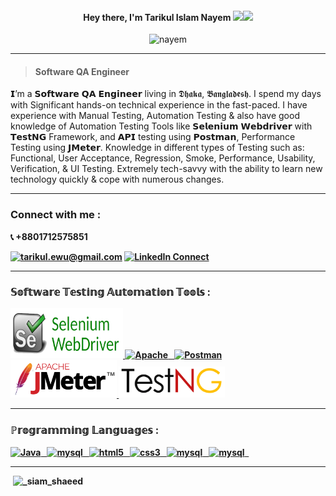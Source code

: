 <h4 align="center">Hey there, I'm Tarikul Islam Nayem <img src="https://media.giphy.com/media/hvRJCLFzcasrR4ia7z/giphy.gif" width="35"><img src="https://emojis.slackmojis.com/emojis/images/1531849430/4246/blob-sunglasses.gif?1531849430" width="35"/></h4>

<p align="center">
<img src="https://komarev.com/ghpvc/?username=tarikulnayem94&label=Profile%20views&color=E8217B&style=flat" alt="nayem"  height="30"/>
</p>
<hr>

<blockquote>
<h4>Software QA Engineer</h4>
</blockquote>

<p>
𝗜’m a 𝗦𝗼𝗳𝘁𝘄𝗮𝗿𝗲 𝗤𝗔 𝗘𝗻𝗴𝗶𝗻𝗲𝗲𝗿 living in 𝕯𝖍𝖆𝖐𝖆, 𝕭𝖆𝖓𝖌𝖑𝖆𝖉𝖊𝖘𝖍. I spend my days with Significant hands-on technical experience in the fast-paced. I have experience with Manual Testing, Automation Testing & also have good knowledge of Automation Testing Tools like 𝗦𝗲𝗹𝗲𝗻𝗶𝘂𝗺 𝗪𝗲𝗯𝗱𝗿𝗶𝘃𝗲𝗿 with 𝗧𝗲𝘀𝘁𝗡𝗚 Framework, and 𝗔𝗣𝗜 testing using 𝗣𝗼𝘀𝘁𝗺𝗮𝗻, Performance Testing using 𝗝𝗠𝗲𝘁𝗲𝗿. Knowledge in different types of Testing such as: Functional, User Acceptance, Regression, Smoke, Performance, Usability, Verification, & UI Testing. Extremely tech-savvy with the ability to learn new technology quickly & cope with numerous changes. 

</p>
<hr>

<h3 align="left" ><b> Connect with me : </h3>

<p style="list-style : none"><g-emoji class="g-emoji" alias="telephone_receiver" fallback-src="https://github.githubassets.com/images/icons/emoji/unicode/1f4de.png"> 📞</g-emoji> +8801712575851
&nbsp  
</p>
<a href="mailto:tarikul.ewu@gmail.com?subject=Github%20Visitor&body=Hi%20Siam,..."><img src="http://img.shields.io/badge/-@gmail.com-_?label=Send%20Mail&style=social&logo=gmail" alt="tarikul.ewu@gmail.com"></a>
<a href="https://www.linkedin.com/in/nayem94" target="_blank" rel="nofollow"><img src="https://camo.githubusercontent.com/a0182f84f3e188a2e03f07520e29be1eccdd96e4182adcb829c8f1633354bba6/68747470733a2f2f696d672e736869656c64732e696f2f62616467652f2532302d436f6e6e6563742d626c61636b3f636f6c6f723d313431373141266c6162656c436f6c6f723d323132313231266c6f676f3d6c696e6b6564696e266c6f676f436f6c6f723d666666666666" alt="LinkedIn Connect" data-canonical-src="https://www.vectorlogo.zone/logos/linkedin/linkedin-ar21.svg" style="max-width:100%;"></a>
<hr>
<h3 align="left"><b> 𝕊𝕠𝕗𝕥𝕨𝕒𝕣𝕖 𝕋𝕖𝕤𝕥𝕚𝕟𝕘 𝔸𝕦𝕥𝕠𝕞𝕒𝕥𝕚𝕠𝕟 𝕋𝕠𝕠𝕝𝕤 : </h3> 
<p>
<a href="https://www.selenium.dev/documentation/webdriver/" target="_blank"> <img src="https://github.com/tarikulnayem94/Diagram.io/blob/main/selenium.png" alt="Postman" width="180" height="80"/>
<a href="https://jmeter.apache.org/" target="_blank"> <img src="https://www.vectorlogo.zone/logos/apache/apache-official.svg" alt="Apache" width="100" height="80"/> &nbsp </a>
<a href="https://www.postman.com/" target="_blank"> <img src="https://www.vectorlogo.zone/logos/getpostman/getpostman-ar21.svg" alt="Postman" width="160" height="80"/></a>
<a href="https://jmeter.apache.org/" target="_blank"> <img src="https://github.com/tarikulnayem94/Diagram.io/blob/main/jmeter%20(2).png" alt="Postman" width="170" height="60"/>
 </a>
 <a href="https://testng.org/doc/" target="_blank"> <img src="https://github.com/tarikulnayem94/Diagram.io/blob/main/TESTNG.png" alt="Postman" width="170" height="50"/>
 </a>

</p>
<hr>
  
  
<h3 align="left"><b> ℙ𝕣𝕠𝕘𝕣𝕒𝕞𝕞𝕚𝕟𝕘 𝕃𝕒𝕟𝕘𝕦𝕒𝕘𝕖𝕤 : </h3> 
<p>
<a href="https://www.java.com/en/" target="_blank"> <img src="https://www.vectorlogo.zone/logos/java/java-ar21.svg" alt="Java" width="100" height="70"/> &nbsp </a>
<a href="https://www.mysql.com/" target="_blank"> <img src="https://www.vectorlogo.zone/logos/mysql/mysql-official.svg" alt="mysql" width="100" height="70"/> &nbsp </a>
<a href="https://www.w3.org/html/" target="_blank"> <img src="https://www.vectorlogo.zone/logos/w3_html5/w3_html5-ar21.svg" alt="html5" width="100" height="70"/> &nbsp </a>
<a href="https://www.w3schools.com/css/" target="_blank"> <img src="https://www.vectorlogo.zone/logos/netlifyapp_watercss/netlifyapp_watercss-ar21.svg"  alt="css3" width="100" height="70"/> &nbsp </a>
<a href="https://www.atlassian.com/software/jira" target="_blank"> <img src="https://www.vectorlogo.zone/logos/atlassian_jira/atlassian_jira-ar21.svg" alt="mysql" width="160" height="90"/> &nbsp </a>
<a href="https://www.python.org/" target="_blank"> <img src="https://www.vectorlogo.zone/logos/python/python-official.svg" alt="mysql" width="180" height="70"/> &nbsp </a>
<hr>
</p>
<img align="right" target="_blank" alt="_siam_shaeed" src="https://i.giphy.com/EgjM45jDJPJDPrRcfO.gif" width="500" height="280"/> 
</a>

<!---
tarikulnayem94/tarikulnayem94 is a ✨ special ✨ repository because its `README.md` (this file) appears on your GitHub profile.
You can click the Preview link to take a look at your changes.
--->
